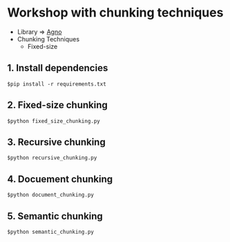 # Workshop with chunking techniques
* Library => [Agno](https://docs.agno.com/)
* Chunking Techniques
  * Fixed-size

## 1. Install dependencies
```
$pip install -r requirements.txt
```

## 2. Fixed-size chunking
```
$python fixed_size_chunking.py
```

## 3. Recursive chunking
```
$python recursive_chunking.py
```

## 4. Docuement chunking
```
$python document_chunking.py
```

## 5. Semantic chunking
```
$python semantic_chunking.py
```